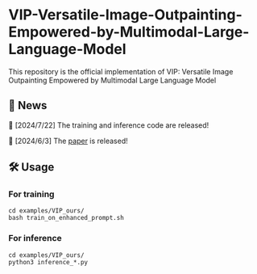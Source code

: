# VIP-Versatile-Image-Outpainting-Empowered-by-Multimodal-Large-Language-Model
This repository is the official implementation of VIP: Versatile Image Outpainting Empowered by Multimodal Large Language Model
## 📜 News
🚀 [2024/7/22] The training and inference code are released!

🚀 [2024/6/3] The [paper]((https://arxiv.org/abs/2406.01059)) is released!

## 🛠️ Usage
### For training
```shell
cd examples/VIP_ours/
bash train_on_enhanced_prompt.sh
```
### For inference
```shell
cd examples/VIP_ours/
python3 inference_*.py
```

